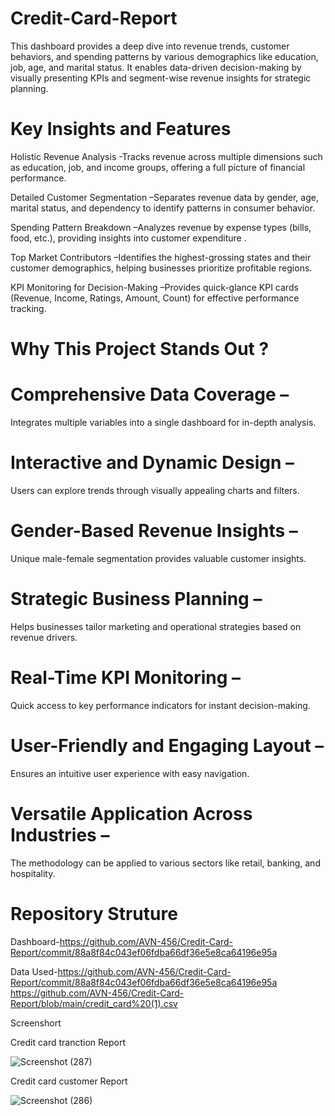 # Credit-Card-Report
This dashboard provides a deep dive into revenue trends, customer behaviors, and spending patterns by various demographics like education, job, age, and marital status. It enables data-driven decision-making by visually presenting KPIs and segment-wise revenue insights for strategic planning.
# Key Insights and Features 
  Holistic Revenue Analysis -Tracks revenue across multiple dimensions such as education, job, and income groups, offering a full picture of financial performance.
  
  Detailed Customer Segmentation –Separates revenue data by gender, age, marital status, and dependency to identify patterns in consumer behavior.
  
  Spending Pattern Breakdown –Analyzes revenue by expense types (bills, food, etc.), providing insights into customer expenditure .
  
  Top Market Contributors –Identifies the highest-grossing states and their customer demographics, helping businesses prioritize profitable regions.
  
 KPI Monitoring for Decision-Making –Provides quick-glance KPI cards (Revenue, Income, Ratings, Amount, Count) for effective performance tracking.

# Why This Project Stands Out ?
# Comprehensive Data Coverage – 
Integrates multiple variables into a single dashboard for in-depth analysis.

# Interactive and Dynamic Design – 
Users can explore trends through visually appealing charts and filters.

# Gender-Based Revenue Insights – 
Unique male-female segmentation provides valuable customer insights.

# Strategic Business Planning – 
Helps businesses tailor marketing and operational strategies based on revenue drivers.

# Real-Time KPI Monitoring – 
Quick access to key performance indicators for instant decision-making.

# User-Friendly and Engaging Layout – 
Ensures an intuitive user experience with easy navigation.

# Versatile Application Across Industries – 
The methodology can be applied to various sectors like retail, banking, and hospitality.
# Repository Struture 
Dashboard-https://github.com/AVN-456/Credit-Card-Report/commit/88a8f84c043ef06fdba66df36e5e8ca64196e95a

Data Used-https://github.com/AVN-456/Credit-Card-Report/commit/88a8f84c043ef06fdba66df36e5e8ca64196e95a
           https://github.com/AVN-456/Credit-Card-Report/blob/main/credit_card%20(1).csv

          

        

Screenshort

Credit card tranction Report

![Screenshot (287)](https://github.com/user-attachments/assets/4bbfb01b-da5d-4abd-b1e1-560666463d75)


Credit card customer Report

![Screenshot (286)](https://github.com/user-attachments/assets/dcaf9c15-9a56-478a-bffe-16eb3d1ccbbd)



